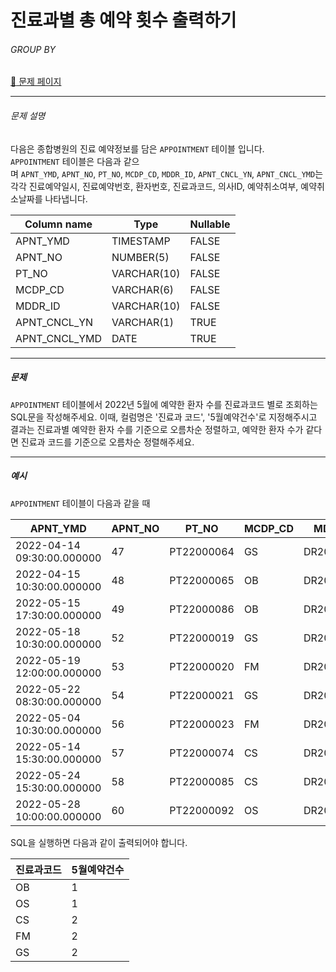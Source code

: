 # 진료과별 총 예약 횟수 출력하기

###### GROUP BY

[:link: 문제 페이지](https://school.programmers.co.kr/learn/courses/30/lessons/132202)

---

###### 문제 설명

다음은 종합병원의 진료 예약정보를 담은 `APPOINTMENT` 테이블 입니다.
`APPOINTMENT` 테이블은 다음과 같으며 `APNT_YMD`, `APNT_NO`, `PT_NO`, `MCDP_CD`, `MDDR_ID`, `APNT_CNCL_YN`, `APNT_CNCL_YMD`는 각각 진료예약일시, 진료예약번호, 환자번호, 진료과코드, 의사ID, 예약취소여부, 예약취소날짜를 나타냅니다.

| Column name   | Type        | Nullable |
| ------------- | ----------- | -------- |
| APNT_YMD      | TIMESTAMP   | FALSE    |
| APNT_NO       | NUMBER(5)   | FALSE    |
| PT_NO         | VARCHAR(10) | FALSE    |
| MCDP_CD       | VARCHAR(6)  | FALSE    |
| MDDR_ID       | VARCHAR(10) | FALSE    |
| APNT_CNCL_YN  | VARCHAR(1)  | TRUE     |
| APNT_CNCL_YMD | DATE        | TRUE     |

---

##### 문제

`APPOINTMENT` 테이블에서 2022년 5월에 예약한 환자 수를 진료과코드 별로 조회하는 SQL문을 작성해주세요. 이때, 컬럼명은 '진료과 코드', '5월예약건수'로 지정해주시고 결과는 진료과별 예약한 환자 수를 기준으로 오름차순 정렬하고, 예약한 환자 수가 같다면 진료과 코드를 기준으로 오름차순 정렬해주세요.

---

##### 예시

`APPOINTMENT` 테이블이 다음과 같을 때

| APNT_YMD                   | APNT_NO | PT_NO      | MCDP_CD | MDDR_ID    | APNT_CNCL_YN | APNT_CNCL_YMD |
| -------------------------- | ------- | ---------- | ------- | ---------- | ------------ | ------------- |
| 2022-04-14 09:30:00.000000 | 47      | PT22000064 | GS      | DR20170123 | N            | NULL          |
| 2022-04-15 10:30:00.000000 | 48      | PT22000065 | OB      | DR20100231 | N            | NULL          |
| 2022-05-15 17:30:00.000000 | 49      | PT22000086 | OB      | DR20100231 | N            | NULL          |
| 2022-05-18 10:30:00.000000 | 52      | PT22000019 | GS      | DR20100039 | N            | NULL          |
| 2022-05-19 12:00:00.000000 | 53      | PT22000020 | FM      | DR20010112 | N            | NULL          |
| 2022-05-22 08:30:00.000000 | 54      | PT22000021 | GS      | DR20100039 | N            | NULL          |
| 2022-05-04 10:30:00.000000 | 56      | PT22000023 | FM      | DR20090112 | N            | NULL          |
| 2022-05-14 15:30:00.000000 | 57      | PT22000074 | CS      | DR20200012 | N            | NULL          |
| 2022-05-24 15:30:00.000000 | 58      | PT22000085 | CS      | DR20200012 | N            | NULL          |
| 2022-05-28 10:00:00.000000 | 60      | PT22000092 | OS      | DR20100031 | N            | NULL          |

SQL을 실행하면 다음과 같이 출력되어야 합니다.

| 진료과코드 | 5월예약건수 |
| ---------- | ----------- |
| OB         | 1           |
| OS         | 1           |
| CS         | 2           |
| FM         | 2           |
| GS         | 2           |
